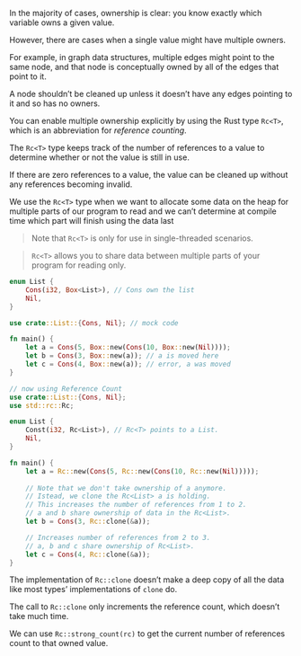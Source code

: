 In the majority of cases, ownership is clear: you know exactly which variable owns a given value.

However, there are cases when a single value might have multiple owners.

For example, in graph data structures, multiple edges might point to the same node, and that node is conceptually owned by all of the edges that point to it.

A node shouldn’t be cleaned up unless it doesn’t have any edges pointing to it and so has no owners.

You can enable multiple ownership explicitly by using the Rust type `Rc<T>`, which is an abbreviation for _reference counting_.

The `Rc<T>` type keeps track of the number of references to a value to determine whether or not the value is still in use.

If there are zero references to a value, the value can be cleaned up without any references becoming invalid.

We use the `Rc<T>` type when we want to allocate some data on the heap for multiple parts of our program to read and we can’t determine at compile time which part will finish using the data last

>Note that `Rc<T>` is only for use in single-threaded scenarios.

>`Rc<T>` allows you to share data between multiple parts of your program for reading only.

```Rust
enum List {
    Cons(i32, Box<List>), // Cons own the list
    Nil,
}

use crate::List::{Cons, Nil}; // mock code

fn main() {
    let a = Cons(5, Box::new(Cons(10, Box::new(Nil))));
    let b = Cons(3, Box::new(a)); // a is moved here
    let c = Cons(4, Box::new(a)); // error, a was moved
}

// now using Reference Count
use crate::List::{Cons, Nil};
use std::rc::Rc;

enum List {
	Const(i32, Rc<List>), // Rc<T> points to a List.
	Nil,
}

fn main() {
	let a = Rc::new(Cons(5, Rc::new(Cons(10, Rc::new(Nil)))));
	
	// Note that we don't take ownership of a anymore.
	// Istead, we clone the Rc<List> a is holding.
	// This increases the number of references from 1 to 2.
	// a and b share ownership of data in the Rc<List>.
    let b = Cons(3, Rc::clone(&a));

	// Increases number of references from 2 to 3.
	// a, b and c share ownership of Rc<List>.
    let c = Cons(4, Rc::clone(&a));
}
```

The implementation of `Rc::clone` doesn’t make a deep copy of all the data like most types’ implementations of `clone` do.

The call to `Rc::clone` only increments the reference count, which doesn’t take much time.

We can use `Rc::strong_count(rc)` to get the current number of references count to that owned value.